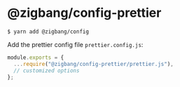 # @zigbang/config-prettier

```
$ yarn add @zigbang/config
```

Add the prettier config file `prettier.config.js`:
```js
module.exports = {
  ...require("@zigbang/config-prettier/prettier.js"),
  // customized options
};
```
